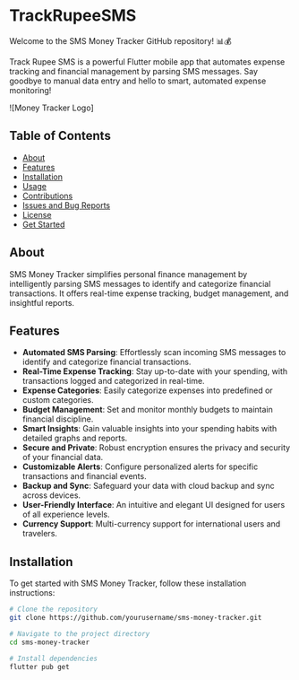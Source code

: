 # TrackRupeeSMS
Welcome to the SMS Money Tracker GitHub repository! 📊💰


Track Rupee SMS is a powerful Flutter mobile app that automates expense tracking and financial management by parsing SMS messages. Say goodbye to manual data entry and hello to smart, automated expense monitoring!

![Money Tracker Logo]

## Table of Contents

- [About](#about)
- [Features](#features)
- [Installation](#installation)
- [Usage](#usage)
- [Contributions](#contributions)
- [Issues and Bug Reports](#issues-and-bug-reports)
- [License](#license)
- [Get Started](#get-started)

## About

SMS Money Tracker simplifies personal finance management by intelligently parsing SMS messages to identify and categorize financial transactions. It offers real-time expense tracking, budget management, and insightful reports.

## Features

- **Automated SMS Parsing**: Effortlessly scan incoming SMS messages to identify and categorize financial transactions.
- **Real-Time Expense Tracking**: Stay up-to-date with your spending, with transactions logged and categorized in real-time.
- **Expense Categories**: Easily categorize expenses into predefined or custom categories.
- **Budget Management**: Set and monitor monthly budgets to maintain financial discipline.
- **Smart Insights**: Gain valuable insights into your spending habits with detailed graphs and reports.
- **Secure and Private**: Robust encryption ensures the privacy and security of your financial data.
- **Customizable Alerts**: Configure personalized alerts for specific transactions and financial events.
- **Backup and Sync**: Safeguard your data with cloud backup and sync across devices.
- **User-Friendly Interface**: An intuitive and elegant UI designed for users of all experience levels.
- **Currency Support**: Multi-currency support for international users and travelers.

## Installation

To get started with SMS Money Tracker, follow these installation instructions:

```bash
# Clone the repository
git clone https://github.com/yourusername/sms-money-tracker.git

# Navigate to the project directory
cd sms-money-tracker

# Install dependencies
flutter pub get
